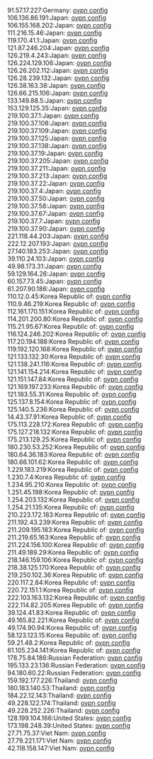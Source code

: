 91.57.17.227:Germany: [ovpn config](vpn/91_57_17_227.ovpn)  
106.136.86.191:Japan: [ovpn config](vpn/106_136_86_191.ovpn)  
106.155.168.202:Japan: [ovpn config](vpn/106_155_168_202.ovpn)  
111.216.15.46:Japan: [ovpn config](vpn/111_216_15_46.ovpn)  
119.170.41.1:Japan: [ovpn config](vpn/119_170_41_1.ovpn)  
121.87.246.204:Japan: [ovpn config](vpn/121_87_246_204.ovpn)  
126.219.4.243:Japan: [ovpn config](vpn/126_219_4_243.ovpn)  
126.224.129.106:Japan: [ovpn config](vpn/126_224_129_106.ovpn)  
126.26.202.112:Japan: [ovpn config](vpn/126_26_202_112.ovpn)  
126.28.239.132:Japan: [ovpn config](vpn/126_28_239_132.ovpn)  
126.38.163.38:Japan: [ovpn config](vpn/126_38_163_38.ovpn)  
126.66.215.106:Japan: [ovpn config](vpn/126_66_215_106.ovpn)  
133.149.88.5:Japan: [ovpn config](vpn/133_149_88_5.ovpn)  
153.129.125.35:Japan: [ovpn config](vpn/153_129_125_35.ovpn)  
219.100.37.1:Japan: [ovpn config](vpn/219_100_37_1.ovpn)  
219.100.37.108:Japan: [ovpn config](vpn/219_100_37_108.ovpn)  
219.100.37.109:Japan: [ovpn config](vpn/219_100_37_109.ovpn)  
219.100.37.125:Japan: [ovpn config](vpn/219_100_37_125.ovpn)  
219.100.37.138:Japan: [ovpn config](vpn/219_100_37_138.ovpn)  
219.100.37.19:Japan: [ovpn config](vpn/219_100_37_19.ovpn)  
219.100.37.205:Japan: [ovpn config](vpn/219_100_37_205.ovpn)  
219.100.37.211:Japan: [ovpn config](vpn/219_100_37_211.ovpn)  
219.100.37.213:Japan: [ovpn config](vpn/219_100_37_213.ovpn)  
219.100.37.22:Japan: [ovpn config](vpn/219_100_37_22.ovpn)  
219.100.37.4:Japan: [ovpn config](vpn/219_100_37_4.ovpn)  
219.100.37.50:Japan: [ovpn config](vpn/219_100_37_50.ovpn)  
219.100.37.58:Japan: [ovpn config](vpn/219_100_37_58.ovpn)  
219.100.37.67:Japan: [ovpn config](vpn/219_100_37_67.ovpn)  
219.100.37.7:Japan: [ovpn config](vpn/219_100_37_7.ovpn)  
219.100.37.90:Japan: [ovpn config](vpn/219_100_37_90.ovpn)  
221.118.44.203:Japan: [ovpn config](vpn/221_118_44_203.ovpn)  
222.12.207.193:Japan: [ovpn config](vpn/222_12_207_193.ovpn)  
27.140.183.253:Japan: [ovpn config](vpn/27_140_183_253.ovpn)  
39.110.24.103:Japan: [ovpn config](vpn/39_110_24_103.ovpn)  
49.98.173.31:Japan: [ovpn config](vpn/49_98_173_31.ovpn)  
59.129.164.26:Japan: [ovpn config](vpn/59_129_164_26.ovpn)  
60.157.73.45:Japan: [ovpn config](vpn/60_157_73_45.ovpn)  
61.207.90.186:Japan: [ovpn config](vpn/61_207_90_186.ovpn)  
110.12.0.45:Korea Republic of: [ovpn config](vpn/110_12_0_45.ovpn)  
110.9.46.219:Korea Republic of: [ovpn config](vpn/110_9_46_219.ovpn)  
112.161.170.151:Korea Republic of: [ovpn config](vpn/112_161_170_151.ovpn)  
114.201.200.80:Korea Republic of: [ovpn config](vpn/114_201_200_80.ovpn)  
115.21.95.67:Korea Republic of: [ovpn config](vpn/115_21_95_67.ovpn)  
116.124.246.202:Korea Republic of: [ovpn config](vpn/116_124_246_202.ovpn)  
117.20.194.188:Korea Republic of: [ovpn config](vpn/117_20_194_188.ovpn)  
119.192.120.168:Korea Republic of: [ovpn config](vpn/119_192_120_168.ovpn)  
121.133.132.30:Korea Republic of: [ovpn config](vpn/121_133_132_30.ovpn)  
121.138.241.116:Korea Republic of: [ovpn config](vpn/121_138_241_116.ovpn)  
121.141.154.214:Korea Republic of: [ovpn config](vpn/121_141_154_214.ovpn)  
121.151.147.84:Korea Republic of: [ovpn config](vpn/121_151_147_84.ovpn)  
121.169.197.233:Korea Republic of: [ovpn config](vpn/121_169_197_233.ovpn)  
121.183.55.31:Korea Republic of: [ovpn config](vpn/121_183_55_31.ovpn)  
125.137.8.154:Korea Republic of: [ovpn config](vpn/125_137_8_154.ovpn)  
125.140.5.236:Korea Republic of: [ovpn config](vpn/125_140_5_236.ovpn)  
14.43.37.91:Korea Republic of: [ovpn config](vpn/14_43_37_91.ovpn)  
175.113.228.172:Korea Republic of: [ovpn config](vpn/175_113_228_172.ovpn)  
175.127.218.132:Korea Republic of: [ovpn config](vpn/175_127_218_132.ovpn)  
175.213.129.25:Korea Republic of: [ovpn config](vpn/175_213_129_25.ovpn)  
180.230.53.252:Korea Republic of: [ovpn config](vpn/180_230_53_252.ovpn)  
180.64.36.183:Korea Republic of: [ovpn config](vpn/180_64_36_183.ovpn)  
180.66.101.62:Korea Republic of: [ovpn config](vpn/180_66_101_62.ovpn)  
1.229.183.219:Korea Republic of: [ovpn config](vpn/1_229_183_219.ovpn)  
1.230.7.4:Korea Republic of: [ovpn config](vpn/1_230_7_4.ovpn)  
1.234.95.210:Korea Republic of: [ovpn config](vpn/1_234_95_210.ovpn)  
1.251.45.198:Korea Republic of: [ovpn config](vpn/1_251_45_198.ovpn)  
1.254.203.132:Korea Republic of: [ovpn config](vpn/1_254_203_132.ovpn)  
1.254.21.135:Korea Republic of: [ovpn config](vpn/1_254_21_135.ovpn)  
210.223.172.183:Korea Republic of: [ovpn config](vpn/210_223_172_183.ovpn)  
211.192.43.239:Korea Republic of: [ovpn config](vpn/211_192_43_239.ovpn)  
211.209.195.183:Korea Republic of: [ovpn config](vpn/211_209_195_183.ovpn)  
211.219.65.163:Korea Republic of: [ovpn config](vpn/211_219_65_163.ovpn)  
211.224.156.100:Korea Republic of: [ovpn config](vpn/211_224_156_100.ovpn)  
211.49.189.29:Korea Republic of: [ovpn config](vpn/211_49_189_29.ovpn)  
218.146.159.106:Korea Republic of: [ovpn config](vpn/218_146_159_106.ovpn)  
218.38.125.170:Korea Republic of: [ovpn config](vpn/218_38_125_170.ovpn)  
219.250.102.36:Korea Republic of: [ovpn config](vpn/219_250_102_36.ovpn)  
220.117.2.84:Korea Republic of: [ovpn config](vpn/220_117_2_84.ovpn)  
220.72.151.1:Korea Republic of: [ovpn config](vpn/220_72_151_1.ovpn)  
222.103.163.132:Korea Republic of: [ovpn config](vpn/222_103_163_132.ovpn)  
222.114.82.205:Korea Republic of: [ovpn config](vpn/222_114_82_205.ovpn)  
39.124.41.83:Korea Republic of: [ovpn config](vpn/39_124_41_83.ovpn)  
49.165.82.221:Korea Republic of: [ovpn config](vpn/49_165_82_221.ovpn)  
49.174.90.94:Korea Republic of: [ovpn config](vpn/49_174_90_94.ovpn)  
58.123.123.15:Korea Republic of: [ovpn config](vpn/58_123_123_15.ovpn)  
59.21.48.2:Korea Republic of: [ovpn config](vpn/59_21_48_2.ovpn)  
61.105.234.141:Korea Republic of: [ovpn config](vpn/61_105_234_141.ovpn)  
178.75.84.186:Russian Federation: [ovpn config](vpn/178_75_84_186.ovpn)  
195.133.23.136:Russian Federation: [ovpn config](vpn/195_133_23_136.ovpn)  
94.180.60.22:Russian Federation: [ovpn config](vpn/94_180_60_22.ovpn)  
159.192.177.226:Thailand: [ovpn config](vpn/159_192_177_226.ovpn)  
180.183.140.53:Thailand: [ovpn config](vpn/180_183_140_53.ovpn)  
184.22.12.143:Thailand: [ovpn config](vpn/184_22_12_143.ovpn)  
49.228.122.174:Thailand: [ovpn config](vpn/49_228_122_174.ovpn)  
49.228.252.226:Thailand: [ovpn config](vpn/49_228_252_226.ovpn)  
128.199.104.166:United States: [ovpn config](vpn/128_199_104_166.ovpn)  
173.198.248.39:United States: [ovpn config](vpn/173_198_248_39.ovpn)  
27.71.75.37:Viet Nam: [ovpn config](vpn/27_71_75_37.ovpn)  
27.79.221.171:Viet Nam: [ovpn config](vpn/27_79_221_171.ovpn)  
42.118.158.147:Viet Nam: [ovpn config](vpn/42_118_158_147.ovpn)  
